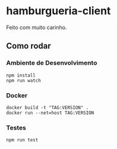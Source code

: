 # hamburgueria-client

Feito com muito carinho.

## Como rodar
### Ambiente de Desenvolvimento
`npm install`  
`npm run watch`  

### Docker
`docker build -t "TAG:VERSION" .`  
`docker run --net=host TAG:VERSION`  

### Testes
`npm run test`
